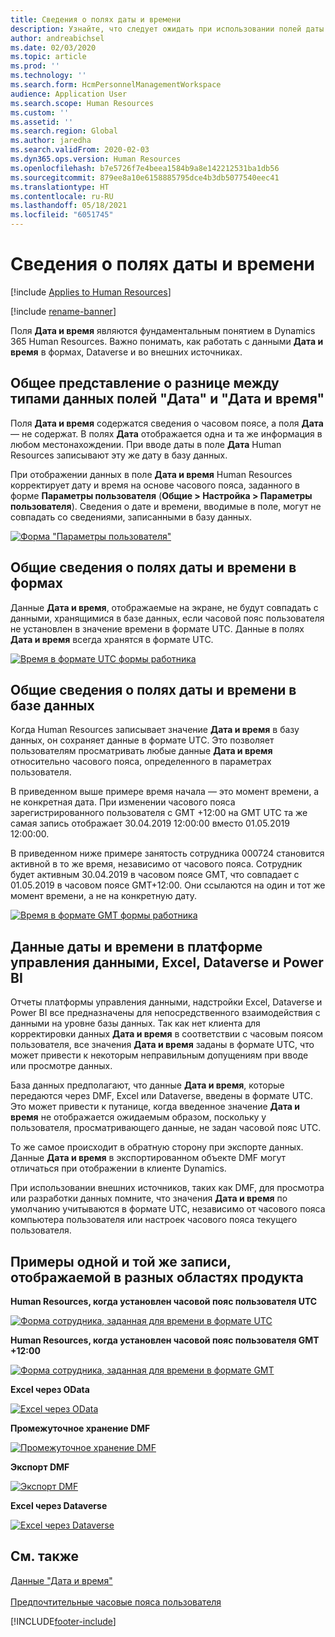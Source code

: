 ```yaml
---
title: Сведения о полях даты и времени
description: Узнайте, что следует ожидать при использовании полей даты и времени в Microsoft Dynamics 365 Human Resources.
author: andreabichsel
ms.date: 02/03/2020
ms.topic: article
ms.prod: ''
ms.technology: ''
ms.search.form: HcmPersonnelManagementWorkspace
audience: Application User
ms.search.scope: Human Resources
ms.custom: ''
ms.assetid: ''
ms.search.region: Global
ms.author: jaredha
ms.search.validFrom: 2020-02-03
ms.dyn365.ops.version: Human Resources
ms.openlocfilehash: b7e5726f7e4beea1584b9a8e142212531ba1db56
ms.sourcegitcommit: 879ee8a10e6158885795dce4b3db5077540eec41
ms.translationtype: HT
ms.contentlocale: ru-RU
ms.lasthandoff: 05/18/2021
ms.locfileid: "6051745"
---
```

# <a name="understand-date-and-time-fields"></a>Сведения о полях даты и времени

[!include [Applies to Human Resources](../includes/applies-to-hr.md)]

[!include [rename-banner](~/includes/cc-data-platform-banner.md)]

Поля **Дата и время** являются фундаментальным понятием в Dynamics 365 Human Resources. Важно понимать, как работать с данными **Дата и время** в формах, Dataverse и во внешних источниках.

## <a name="understanding-the-difference-between-date-and-date-and-time-field-data-types"></a>Общее представление о разнице между типами данных полей "Дата" и "Дата и время"

Поля **Дата и время** содержатся сведения о часовом поясе, а поля **Дата** — не содержат. В полях **Дата** отображается одна и та же информация в любом местонахождении. При вводе даты в поле **Дата** Human Resources записывают эту же дату в базу данных.

При отображении данных в поле **Дата и время** Human Resources корректирует дату и время на основе часового пояса, заданного в форме **Параметры пользователя** (**Общие > Настройка > Параметры пользователя**). Сведения о дате и времени, вводимые в поле, могут не совпадать со сведениями, записанными в базу данных.

[![Форма "Параметры пользователя"](./media/useroptionsform.png)](./media/useroptionsform.png)

## <a name="understanding-date-and-time-fields-in-forms"></a>Общие сведения о полях даты и времени в формах 

Данные **Дата и время**, отображаемые на экране, не будут совпадать с данными, хранящимися в базе данных, если часовой пояс пользователя не установлен в значение времени в формате UTC. Данные в полях **Дата и время** всегда хранятся в формате UTC.

[![Время в формате UTC формы работника](./media/worker-form.png)](./media/worker-form.png)

## <a name="understand-date-and-time-fields-in-the-database"></a>Общие сведения о полях даты и времени в базе данных 

Когда Human Resources записывает значение **Дата и время** в базу данных, он сохраняет данные в формате UTC. Это позволяет пользователям просматривать любые данные **Дата и время** относительно часового пояса, определенного в параметрах пользователя.
 
В приведенном выше примере время начала — это момент времени, а не конкретная дата. При изменении часового пояса зарегистрированного пользователя с GMT +12:00 на GMT UTC та же самая запись отображает 30.04.2019 12:00:00 вместо 01.05.2019 12:00:00.
  
В приведенном ниже примере занятость сотрудника 000724 становится активной в то же время, независимо от часового пояса. Сотрудник будет активным 30.04.2019 в часовом поясе GMT, что совпадает с 01.05.2019 в часовом поясе GMT+12:00. Они ссылаются на один и тот же момент времени, а не на конкретную дату. 

[![Время в формате GMT формы работника](./media/worker-form2.png)](./media/worker-form2.png)

## <a name="date-and-time-data-in-data-management-framework-excel-dataverse-and-power-bi"></a>Данные даты и времени в платформе управления данными, Excel, Dataverse и Power BI 

Отчеты платформы управления данными, надстройки Excel, Dataverse и Power BI все предназначены для непосредственного взаимодействия с данными на уровне базы данных. Так как нет клиента для корректировки данных **Дата и время** в соответствии с часовым поясом пользователя, все значения **Дата и время** заданы в формате UTC, что может привести к некоторым неправильным допущениям при вводе или просмотре данных.  
 
База данных предполагают, что данные **Дата и время**, которые передаются через DMF, Excel или Dataverse, введены в формате UTC. Это может привести к путанице, когда введенное значение **Дата и время** не отображается ожидаемым образом, поскольку у пользователя, просматривающего данные, не задан часовой пояс UTC. 
 
То же самое происходит в обратную сторону при экспорте данных. Данные **Дата и время** в экспортированном объекте DMF могут отличаться при отображении в клиенте Dynamics. 
 
При использовании внешних источников, таких как DMF, для просмотра или разработки данных помните, что значения **Дата и время** по умолчанию учитываются в формате UTC, независимо от часового пояса компьютера пользователя или настроек часового пояса текущего пользователя. 

## <a name="examples-of-the-same-record-being-displayed-in-different-product-areas"></a>Примеры одной и той же записи, отображаемой в разных областях продукта 

**Human Resources, когда установлен часовой пояс пользователя UTC**

[![Форма сотрудника, заданная для времени в формате UTC](./media/worker-form3.png)](./media/worker-form3.png)

**Human Resources, когда установлен часовой пояс пользователя GMT +12:00** 

[![Форма сотрудника, заданная для времени в формате GMT](./media/worker-form4.png)](./media/worker-form4.png)

**Excel через OData**

[![Excel через OData](./media/Excelviaodata.png)](./media/Excelviaodata.png)

**Промежуточное хранение DMF**

[![Промежуточное хранение DMF](./media/DMFStaging.png)](./media/DMFStaging.png)

**Экспорт DMF**

[![Экспорт DMF](./media/DMFexport.png)](./media/DMFexport.png)

**Excel через Dataverse**

[![Excel через Dataverse](./media/ExcelCDS.png)](./media/ExcelCDS.png)

## <a name="see-also"></a>См. также

[Данные "Дата и время"](/dynamics365/unified-operations/fin-and-ops/organization-administration/date-time-zones)<br></br>
[Предпочтительные часовые пояса пользователя](/dynamics365/unified-operations/fin-and-ops/organization-administration/tasks/set-users-preferred-time-zone) 


[!INCLUDE[footer-include](../includes/footer-banner.md)]